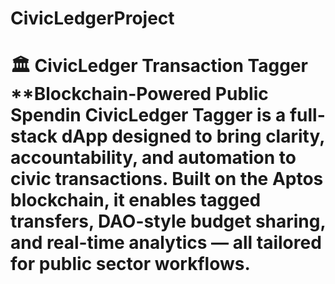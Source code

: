 # CivicLedgerProject
# 🏛️ CivicLedger Transaction Tagger  **Blockchain-Powered Public Spendin CivicLedger Tagger is a full-stack dApp designed to bring clarity, accountability, and automation to civic transactions. Built on the Aptos blockchain, it enables tagged transfers, DAO-style budget sharing, and real-time analytics — all tailored for public sector workflows.
